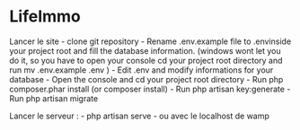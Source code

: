 # LifeImmo
 
Lancer le site 
    - clone git repository
    - Rename .env.example file to .envinside your project root and fill the database information. (windows wont let      you do it, so you have to open your console cd your project root directory and run mv .env.example .env )
    - Edit .env and modify informations for your database 
    - Open the console and cd your project root directory
    - Run php composer.phar install (or composer install)
    - Run php artisan key:generate
    - Run php artisan migrate

Lancer le serveur : 
    - php artisan serve
    - ou avec le localhost de wamp
